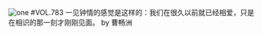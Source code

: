 ![one](http://image.wufazhuce.com/FmdDsFQDoL4Dje2S2vraYrIq47zM)
#VOL.783
一见钟情的感觉是这样的：我们在很久以前就已经相爱，只是在相识的那一刻才刚刚见面。 by 曹畅洲